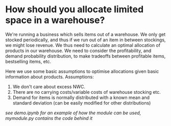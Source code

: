 # How should you allocate limited space in a warehouse?
We're running a business which sells items out of a warehouse. We only get stocked periodically, and thus if we run out of an item in between stockings, we might lose revenue. We thus need to calculate an optimal allocation of products in our warehouse. We need to consider the profitability, and demand probability distribution, to make tradeoffs between profitable items, bestselling items, etc.

Here we use some basic assumptions to optimise allocations given basic information about products.
Assumptions:
1. We don't care about excess NWC.
2. There are no carrying costs/variable costs of warehouse stocking etc.
3. Demand for items is normally distributed with a known mean and standard deviation (can be easily modified for other distributions)

*see demo.ipynb for an example of how the module can be used, mymodule.py contains the code behind it*
